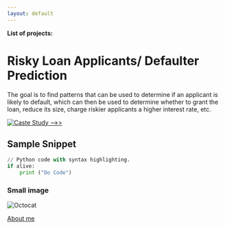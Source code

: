 ```yaml
---
layout: default
---
```


**List of projects:**

# Risky Loan Applicants/ Defaulter Prediction

The goal is to find patterns that can be used to determine if an applicant is likely to default, which can then be used to determine whether to grant the loan, reduce its size, charge riskier applicants a higher interest rate, etc.

[![Caste Study -->> ](https://img.shields.io/badge/GitHub-View_on_GitHub-blue?logo=GitHub)](https://github.com/rgurum/fraud_detection)

## Sample Snippet

```python
// Python code with syntax highlighting.
if alive:
	print ("Do Code")
```

### Small image

![Octocat](https://github.githubassets.com/images/icons/emoji/octocat.png)


[About me](./another-page.html)
